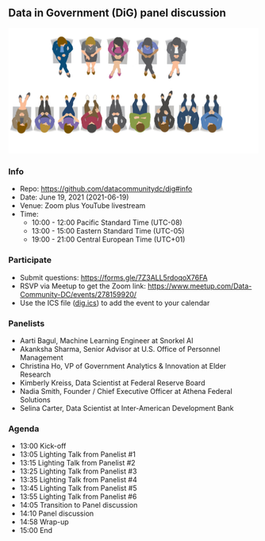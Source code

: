 ## Data in Government (DiG) panel discussion

![](panel.png)

### Info
- Repo: https://github.com/datacommunitydc/dig#info
- Date: June 19, 2021 (2021-06-19)
- Venue: Zoom plus YouTube livestream
- Time:
  - 10:00 - 12:00 Pacific Standard Time (UTC-08)
  - 13:00 - 15:00 Eastern Standard Time (UTC-05)
  - 19:00 - 21:00 Central European Time (UTC+01)

### Participate
- Submit questions: https://forms.gle/7Z3ALL5rdoqoX76FA
- RSVP via Meetup to get the Zoom link: https://www.meetup.com/Data-Community-DC/events/278159920/
- Use the ICS file ([dig.ics](dig.ics)) to add the event to your calendar

### Panelists
- Aarti Bagul, Machine Learning Engineer at Snorkel AI
- Akanksha Sharma, Senior Advisor at U.S. Office of Personnel Management
- Christina Ho, VP of Government Analytics & Innovation at Elder Research
- Kimberly Kreiss, Data Scientist at Federal Reserve Board
- Nadia Smith, Founder / Chief Executive Officer at Athena Federal Solutions
- Selina Carter, Data Scientist at Inter-American Development Bank

### Agenda
- 13:00 Kick-off
- 13:05 Lighting Talk from Panelist #1
- 13:15 Lighting Talk from Panelist #2
- 13:25 Lighting Talk from Panelist #3
- 13:35 Lighting Talk from Panelist #4
- 13:45 Lighting Talk from Panelist #5
- 13:55 Lighting Talk from Panelist #6
- 14:05 Transition to Panel discussion
- 14:10 Panel discussion
- 14:58 Wrap-up
- 15:00 End
